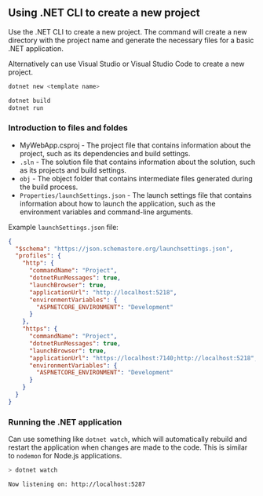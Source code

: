 ## Using .NET CLI to create a new project

Use the .NET CLI to create a new project. The command will create a new directory with the project name and generate the necessary files for a basic .NET application.

Alternatively can use Visual Studio or Visual Studio Code to create a new project.

```bash
dotnet new <template name>

dotnet build
dotnet run
```

### Introduction to files and foldes

- MyWebApp.csproj - The project file that contains information about the project, such as its dependencies and build settings.
- `.sln` - The solution file that contains information about the solution, such as its projects and build settings.
- `obj` - The object folder that contains intermediate files generated during the build process.
- `Properties/launchSettings.json` - The launch settings file that contains information about how to launch the application, such as the environment variables and command-line arguments.

Example `launchSettings.json` file:

```json
{
  "$schema": "https://json.schemastore.org/launchsettings.json",
  "profiles": {
    "http": {
      "commandName": "Project",
      "dotnetRunMessages": true,
      "launchBrowser": true,
      "applicationUrl": "http://localhost:5218",
      "environmentVariables": {
        "ASPNETCORE_ENVIRONMENT": "Development"
      }
    },
    "https": {
      "commandName": "Project",
      "dotnetRunMessages": true,
      "launchBrowser": true,
      "applicationUrl": "https://localhost:7140;http://localhost:5218",
      "environmentVariables": {
        "ASPNETCORE_ENVIRONMENT": "Development"
      }
    }
  }
}
```

### Running the .NET application

Can use something like `dotnet watch`, which will automatically rebuild and restart the application when changes are made to the code. This is similar to `nodemon` for Node.js applications.

```bash
> dotnet watch

Now listening on: http://localhost:5287
```
